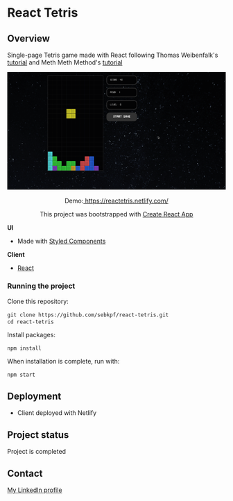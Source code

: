 # React Tetris

## Overview

Single-page Tetris game made with React following Thomas Weibenfalk's [tutorial](https://www.youtube.com/watch?v=ZGOaCxX8HIU) and Meth Meth Method's [tutorial](https://www.youtube.com/watch?v=H2aW5V46khA)

<p align="center">
	<img
			width="1000"
			alt="demo"
			src="https://github.com/sebkpf/react-tetris/blob/master/documentation/demo.gif">
</p>

<p align="center">
  Demo:<a href="https://reactetris.netlify.com/" target="_blank"> https://reactetris.netlify.com/</a>
</p>
<p align="center">
 This project was bootstrapped with <a href=https://github.com/facebook/create-react-app. target="_blank">Create React App</a>
</p>

**UI**

- Made with [Styled Components](https://styled-components.com)

**Client**

- [React](https://reactjs.org/docs/getting-started.html)

### Running the project

Clone this repository:

```
git clone https://github.com/sebkpf/react-tetris.git
cd react-tetris
```

Install packages:

```
npm install
```

When installation is complete, run with:

```bash
npm start
```

## Deployment

- Client deployed with Netlify

## Project status

Project is completed

## Contact

[My LinkedIn profile](https://www.linkedin.com/in/sebastienkempf/)
